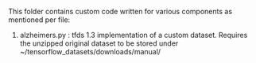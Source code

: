 This folder contains custom code written for various components as mentioned per file:
1. alzheimers.py : tfds 1.3 implementation of a custom dataset. Requires the unzipped original dataset to be stored under ~/tensorflow_datasets/downloads/manual/
